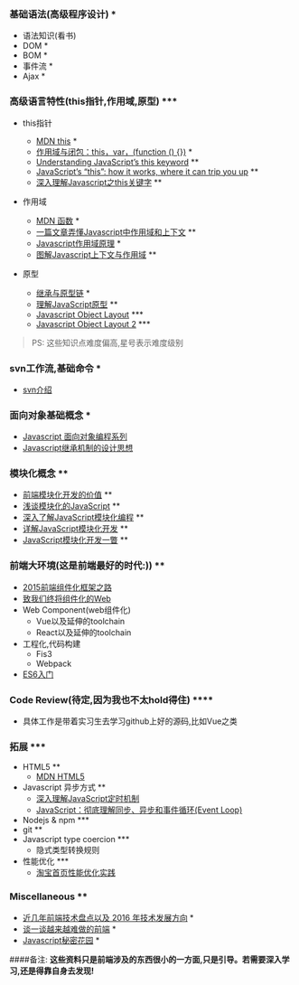 ### 基础语法(高级程序设计) *
- 语法知识(看书)
- DOM *
- BOM *
- 事件流 *
- Ajax *

### 高级语言特性(this指针,作用域,原型) ***
-  this指针
    - [MDN this](https://developer.mozilla.org/en-US/docs/Web/JavaScript/Reference/Operators/this) *
    - [作用域与闭包：this，var，(function () {})](https://github.com/alsotang/node-lessons/tree/master/lesson11) *
    - [Understanding JavaScript’s this keyword](https://javascriptweblog.wordpress.com/2010/08/30/understanding-javascripts-this/) **
    - [JavaScript’s “this”: how it works, where it can trip you up](http://www.2ality.com/2014/05/this.html) **
    - [深入理解Javascript之this关键字](http://www.laruence.com/2009/09/08/1076.html) **
- 作用域
    - [MDN 函数](https://developer.mozilla.org/zh-CN/docs/Web/JavaScript/Reference/Functions) *
    - [一篇文章弄懂Javascript中作用域和上下文](http://www.html-js.com/article/Scope-and-context-learning-every-day-JavaScript-article-understand-Javascript) **
    - [Javascript作用域原理](http://www.laruence.com/2009/05/28/863.html) *
    - [图解Javascript上下文与作用域](http://blog.rainy.im/2015/07/04/scope-chain-and-prototype-chain-in-js/) **
    
- 原型
    - [继承与原型链](https://developer.mozilla.org/zh-CN/docs/Web/JavaScript/Inheritance_and_the_prototype_chain) *
    - [理解JavaScript原型](http://blog.jobbole.com/9648/) **
    - [Javascript Object Layout](http://www.mollypages.org/tutorials/js.mp) ***
    - [Javascript Object Layout 2](http://www.mollypages.org/tutorials/js2.mp) ***
    
 > PS: 这些知识点难度偏高,星号表示难度级别
 
 
### svn工作流,基础命令 *
- [svn介绍](https://tortoisesvn.net/docs/release/TortoiseSVN_zh_CN/index.html)
    
    
### 面向对象基础概念 *
- [Javascript 面向对象编程系列](http://www.ruanyifeng.com/blog/2010/05/object-oriented_javascript_encapsulation.html)
- [Javascript继承机制的设计思想](http://www.ruanyifeng.com/blog/2011/06/designing_ideas_of_inheritance_mechanism_in_javascript.html)

### 模块化概念 **
- [前端模块化开发的价值](https://github.com/seajs/seajs/issues/547) **
- [浅谈模块化的JavaScript](http://www.cnblogs.com/jinguangguo/archive/2013/04/06/3002515.html?utm_source=tuicool&utm_medium=referral) **
- [深入了解JavaScript模块化编程](http://jerryzou.com/posts/jsmodular/) **
- [详解JavaScript模块化开发](https://segmentfault.com/a/1190000000733959) **
- [JavaScript模块化开发一瞥](http://www.ituring.com.cn/article/1091) **

### 前端大环境(这是前端最好的时代:)) **
- [2015前端组件化框架之路](https://github.com/xufei/blog/issues/19)
- [致我们终将组件化的Web](http://www.alloyteam.com/2015/11/we-will-be-componentized-web-long-text/)
- Web Component(web组件化)
    - Vue以及延伸的toolchain
    - React以及延伸的toolchain
- 工程化,代码构建 
    - Fis3
    - Webpack
- [ES6入门](http://es6.ruanyifeng.com/)


### Code Review(待定,因为我也不太hold得住) ****
 - 具体工作是带着实习生去学习github上好的源码,比如Vue之类


### 拓展 ***

- HTML5 **
    - [MDN HTML5](https://developer.mozilla.org/en-US/docs/Web/Guide/HTML/HTML5)
- Javascript 异步方式 **
    - [深入理解JavaScript定时机制](http://www.laruence.com/2009/09/23/1089.html)
    - [ JavaScript：彻底理解同步、异步和事件循环(Event Loop)](https://segmentfault.com/a/1190000004322358)
- Nodejs & npm ***
- git **
- Javascript type coercion ***
    - 隐式类型转换规则
- 性能优化 ***
    - [淘宝首页性能优化实践](http://www.barretlee.com/blog/2016/04/01/optimization-in-taobao-homepage/)
   


### Miscellaneous **
- [近几年前端技术盘点以及 2016 年技术发展方向](http://www.cnblogs.com/hustskyking/p/after-framework-we-gonna-to-hug-data.html) *
- [谈一谈越来越难做的前端](http://www.barretlee.com/blog/2016/06/13/talk-about-front-end/) *
- [Javascript秘密花园](http://bonsaiden.github.io/JavaScript-Garden/zh/) *



####备注:
**这些资料只是前端涉及的东西很小的一方面,只是引导。若需要深入学习,还是得靠自身去发现!**




    

    
    
